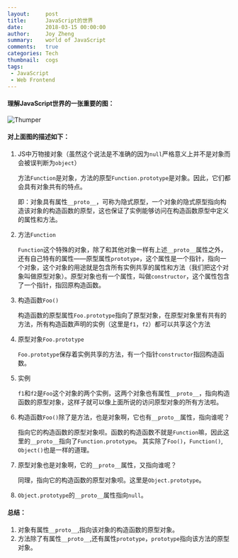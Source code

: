 ```yaml
---
layout:     post
title:      JavaScript的世界
date:       2018-03-15 00:00:00
author:     Joy Zheng
summary:    world of JavaScript
comments:   true
categories: Tech
thumbnail:  cogs
tags:
 - JavaScript
 - Web Frontend
---
```

#### 理解JavaScript世界的一张重要的图：
![Thumper](https://images2017.cnblogs.com/blog/1235327/201709/1235327-20170913143257594-424466016.png)

#### 对上面图的描述如下：
 1. JS中万物接对象（虽然这个说法是不准确的因为`null`严格意义上并不是对象而会被误判断为`object`）
 
    方法`Function`是对象，方法的原型`Function.prototype`是对象。因此，它们都会具有对象共有的特点。
    
    即：对象具有属性`__proto__`，可称为隐式原型，一个对象的隐式原型指向构造该对象的构造函数的原型，这也保证了实例能够访问在构造函数原型中定义的属性和方法。
 2. 方法`Function`
    
     `Function`这个特殊的对象，除了和其他对象一样有上述`__proto__`属性之外，还有自己特有的属性——原型属性`prototype`，这个属性是一个指针，指向一个对象，这个对象的用途就是包含所有实例共享的属性和方法（我们把这个对象叫做原型对象）。原型对象也有一个属性，叫做`constructor`，这个属性包含了一个指针，指回原构造函数。
 
 3. 构造函数`Foo()`
    
    构造函数的原型属性`Foo.prototype`指向了原型对象，在原型对象里有共有的方法，所有构造函数声明的实例（这里是`f1`，`f2`）都可以共享这个方法
 4. 原型对象`Foo.prototype`
    
    `Foo.prototype`保存着实例共享的方法，有一个指针`constructor`指回构造函数。
 5. 实例
    
    `f1`和`f2`是`Foo`这个对象的两个实例，这两个对象也有属性`__proto__`，指向构造函数的原型对象，这样子就可以像上面所说的访问原型对象的所有方法啦。
 6. 构造函数`Foo()`除了是方法，也是对象啊，它也有`__proto__`属性，指向谁呢？
    
    指向它的构造函数的原型对象呗。函数的构造函数不就是`Function`嘛，因此这里的`__proto__`指向了`Function.prototype`。
    其实除了`Foo()`，`Function()`, `Object()`也是一样的道理。
 7. 原型对象也是对象啊，它的`__proto__`属性，又指向谁呢？
    
    同理，指向它的构造函数的原型对象呗。这里是`Object.prototype`。
 8. `Object.prototype`的`__proto__`属性指向`null`。
    
#### 总结：
1. 对象有属性`__proto__`,指向该对象的构造函数的原型对象。
2. 方法除了有属性`__proto__`,还有属性`prototype`，`prototype`指向该方法的原型对象。




